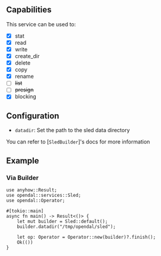 ## Capabilities

This service can be used to:

- [x] stat
- [x] read
- [x] write
- [x] create_dir
- [x] delete
- [x] copy
- [x] rename
- [ ] ~~list~~
- [ ] ~~presign~~
- [x] blocking

## Configuration

- `datadir`: Set the path to the sled data directory

You can refer to [`SledBuilder`]'s docs for more information

## Example

### Via Builder

```rust,no_run
use anyhow::Result;
use opendal::services::Sled;
use opendal::Operator;

#[tokio::main]
async fn main() -> Result<()> {
    let mut builder = Sled::default();
    builder.datadir("/tmp/opendal/sled");

    let op: Operator = Operator::new(builder)?.finish();
    Ok(())
}
```
